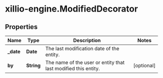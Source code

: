 # xillio-engine.ModifiedDecorator

## Properties
Name | Type | Description | Notes
------------ | ------------- | ------------- | -------------
**_date** | **Date** | The last modification date of the entity. | 
**by** | **String** | The name of the user or entity that last modified this entity. | [optional] 


